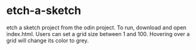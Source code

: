 # etch-a-sketch
etch a sketch project from the odin project.
To run, download and open index.html. Users can set a grid size between 1 and 100. Hovering over a grid will change its color to grey.
